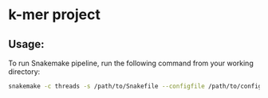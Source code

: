 # k-mer project
## Usage:  
To run Snakemake pipeline, run the following command from your working directory:
```bash
snakemake -c threads -s /path/to/Snakefile --configfile /path/to/config.yaml 
```
